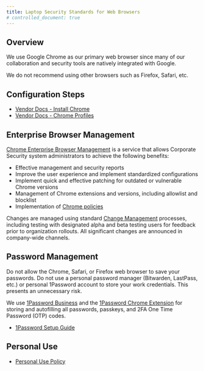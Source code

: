 ```yaml
---
title: Laptop Security Standards for Web Browsers
# controlled_document: true
---
```


## Overview

We use Google Chrome as our primary web browser since many of our collaboration and security tools are natively integrated with Google.

We do not recommend using other browsers such as Firefox, Safari, etc.

## Configuration Steps

- [Vendor Docs - Install Chrome](https://support.google.com/chrome/answer/95346?hl=en&co=GENIE.Platform%3DDesktop&oco=0#zippy=%2Cmac)
- [Vendor Docs - Chrome Profiles](https://support.google.com/chrome/answer/185277?hl=en&ref_topic=7439538&sjid=3263200837792153330-NC)

## Enterprise Browser Management

[Chrome Enterprise Browser Management](https://chromeenterprise.google/browser/management/) is a service that allows Corporate Security system administrators to achieve the following benefits:

- Effective management and security reports
- Improve the user experience and implement standardized configurations
- Implement quick and effective patching for outdated or vulnerable Chrome versions
- Management of Chrome extensions and versions, including allowlist and blocklist
- Implementation of [Chrome policies](https://chromeenterprise.google/policies/)

Changes are managed using standard [Change Management](https://gitlab.com/gitlab-com/business-technology/change-management) processes, including testing with designated alpha and beta testing users for feedback prior to organization rollouts. All significant changes are announced in company-wide channels.

## Password Management

Do not allow the Chrome, Safari, or Firefox web browser to save your passwords. Do not use a personal password manager (Bitwarden, LastPass, etc.) or personal 1Password account to store your work credentials. This presents an unnecessary risk.

We use [1Password Business](https://1password.com/business) and the [1Password Chrome Extension](https://chromewebstore.google.com/detail/1password-%E2%80%93-password-mana/aeblfdkhhhdcdjpifhhbdiojplfjncoa?hl=en&pli=1) for storing and autofilling all passwords, passkeys, and 2FA One Time Password (OTP) codes.

- [1Password Setup Guide](/handbook/security/corporate/systems/1password/setup)

## Personal Use

- [Personal Use Policy](/handbook/security/corporate/services/laptops/security/personal)
